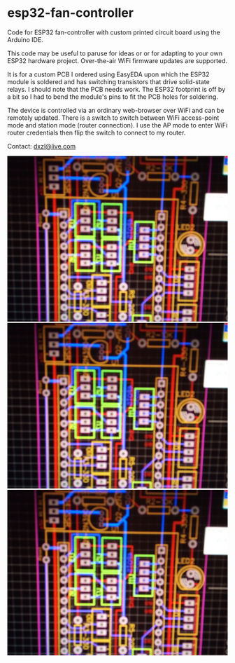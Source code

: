 # esp32-fan-controller
Code for ESP32 fan-controller with custom printed circuit board using the Arduino IDE.

This code may be useful to paruse for ideas or or for adapting to your own ESP32 hardware project. Over-the-air WiFi firmware updates are supported.

It is for a custom PCB I ordered using EasyEDA upon which the ESP32 module is soldered and has switching transistors that drive solid-state relays. I should note that the PCB needs work. The ESP32 footprint is off by a bit so I had to bend the module's pins to fit the PCB holes for soldering.

The device is controlled via an ordinary web-browser over WiFi and can be remotely updated. There is a switch to switch between WiFi access-point mode and station mode (router connection). I use the AP mode to enter WiFi router credentials then flip the switch to connect to my router.

Contact: dxzl@live.com

![Pic1](pics/Image00001.png)
![Pic2](pics/Image00001.png)
![Pic3](pics/Image00001.png)